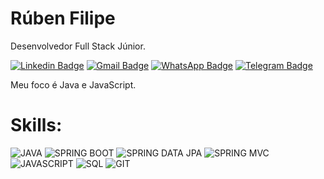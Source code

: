 # Rúben Filipe

Desenvolvedor Full Stack Júnior.

[![Linkedin Badge](https://img.shields.io/badge/LinkedIn-316192?style=flat-square&logo=linkedin&logoColor=white//www.linkedin.com/in/filipedev/)](https://www.linkedin.com/in/filipedev/)
[![Gmail Badge](https://img.shields.io/badge/Gmail-A52A2A?style=flat-square&logo=gmail&logoColor=white&link=mailto:rubenfilipeao@gmail.com)](mailto:rubenfilipeao@gmail.com)
[![WhatsApp Badge](https://img.shields.io/badge/-WhatsApp-006400?style=flat-square&logoColor=white&logo=whatsapp&link=https://api.whatsapp.com/send?phone=55+12+982657371)](https://api.whatsapp.com/send?phone=55+12+982657371)
[![Telegram Badge](https://img.shields.io/badge/-Telegram-316192?style=flat-square&logoColor=white&logo=telegram&link=https://t.me/filipeoliveira1)](https://t.me/filipeoliveira1)

Meu foco é Java e JavaScript.

# Skills:

![JAVA](https://img.shields.io/badge/Java-A52A2A?style=?style=flat-square&logoColor=white&logo=java)
![SPRING BOOT](https://img.shields.io/badge/-Spring_Boot-006400?style=flat-square&logoColor=white&logo=springboot)
![SPRING DATA JPA](https://img.shields.io/badge/-Spring_Data_JPA-006400?style=flat-square&logoColor=white&logo=springdata)
![SPRING MVC](https://img.shields.io/badge/-Spring_MVC-006400?style=flat-square&logoColor=white&logo=springmvc)
![JAVASCRIPT](https://img.shields.io/badge/-JavaScript-8B6914?style=flat-square&logoColor=white&logo=javascript)
![SQL](https://img.shields.io/badge/SQL-316192?style=flat-square&logoColor=white&logo=sql)
![GIT](https://img.shields.io/badge/-Git-A52A2A?style=flat-square&logoColor=white&logo=git)
